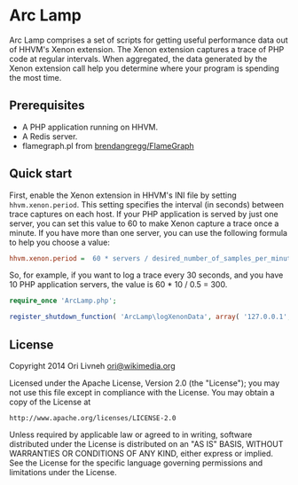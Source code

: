 # Arc Lamp

Arc Lamp comprises a set of scripts for getting useful performance data
out of HHVM's Xenon extension. The Xenon extension captures a trace of
PHP code at regular intervals. When aggregated, the data generated by
the Xenon extension call help you determine where your program is
spending the most time.

## Prerequisites

* A PHP application running on HHVM.
* A Redis server.
* flamegraph.pl from [brendangregg/FlameGraph](https://github.com/brendangregg/FlameGraph)

## Quick start

First, enable the Xenon extension in HHVM's INI file by setting
`hhvm.xenon.period`.  This setting specifies the interval (in seconds)
between trace captures on each host.  If your PHP application is served
by just one server, you can set this value to 60 to make Xenon capture a
trace once a minute. If you have more than one server, you can use the
following formula to help you choose a value:

```ini
hhvm.xenon.period =  60 * servers / desired_number_of_samples_per_minute
```

So, for example, if you want to log a trace every 30 seconds, and you
have 10 PHP application servers, the value is 60 * 10 / 0.5 = 300.

```php
require_once 'ArcLamp.php';

register_shutdown_function( 'ArcLamp\logXenonData', array( '127.0.0.1', 6379 ) );
```

## License

Copyright 2014 Ori Livneh <ori@wikimedia.org>

Licensed under the Apache License, Version 2.0 (the "License"); you may
not use this file except in compliance with the License.  You may obtain
a copy of the License at

    http://www.apache.org/licenses/LICENSE-2.0

Unless required by applicable law or agreed to in writing, software
distributed under the License is distributed on an "AS IS" BASIS,
WITHOUT WARRANTIES OR CONDITIONS OF ANY KIND, either express or implied.
See the License for the specific language governing permissions and
limitations under the License.
